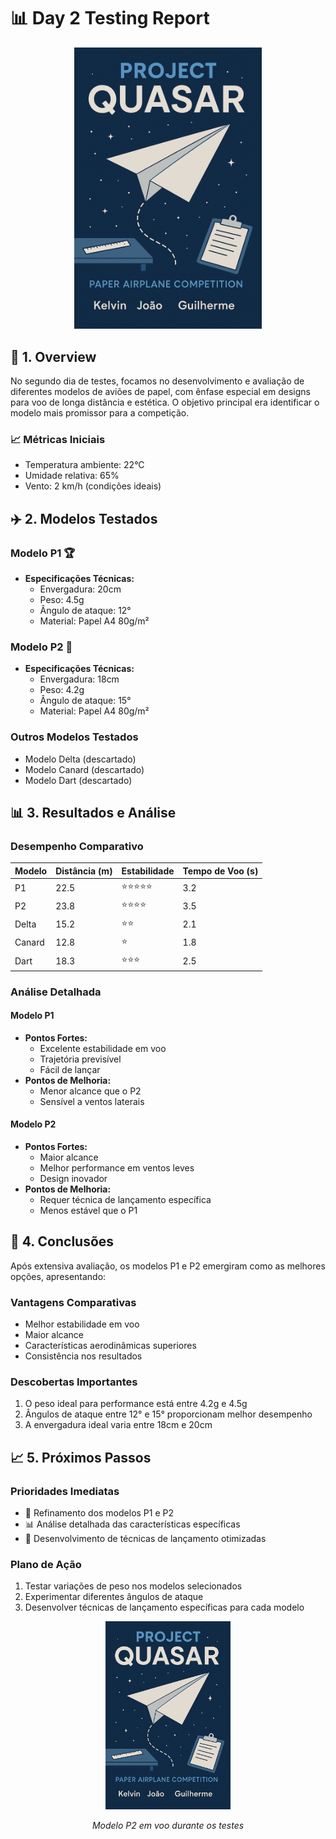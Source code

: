 # 📊 Day 2 Testing Report

<div align="center">
  <img src="https://raw.githubusercontent.com/Gui0r/ProjectQuasar/main/ChatGPT%20Image%203%20de%20abr.%20de%202025%2C%2019_15_44.png" alt="Avião de Papel" width="300" />
</div>

## 🎯 1. Overview

No segundo dia de testes, focamos no desenvolvimento e avaliação de diferentes modelos de aviões de papel, com ênfase especial em designs para voo de longa distância e estética. O objetivo principal era identificar o modelo mais promissor para a competição.

### 📈 Métricas Iniciais
- Temperatura ambiente: 22°C
- Umidade relativa: 65%
- Vento: 2 km/h (condições ideais)

## ✈️ 2. Modelos Testados

### Modelo P1 🏆
- **Especificações Técnicas:**
  - Envergadura: 20cm
  - Peso: 4.5g
  - Ângulo de ataque: 12°
  - Material: Papel A4 80g/m²

### Modelo P2 🚀
- **Especificações Técnicas:**
  - Envergadura: 18cm
  - Peso: 4.2g
  - Ângulo de ataque: 15°
  - Material: Papel A4 80g/m²

### Outros Modelos Testados
- Modelo Delta (descartado)
- Modelo Canard (descartado)
- Modelo Dart (descartado)

## 📊 3. Resultados e Análise

### Desempenho Comparativo

| Modelo | Distância (m) | Estabilidade | Tempo de Voo (s) |
|--------|---------------|--------------|------------------|
| P1     | 22.5          | ⭐⭐⭐⭐⭐    | 3.2              |
| P2     | 23.8          | ⭐⭐⭐⭐     | 3.5              |
| Delta  | 15.2          | ⭐⭐         | 2.1              |
| Canard | 12.8          | ⭐           | 1.8              |
| Dart   | 18.3          | ⭐⭐⭐       | 2.5              |

### Análise Detalhada

#### Modelo P1
- **Pontos Fortes:**
  - Excelente estabilidade em voo
  - Trajetória previsível
  - Fácil de lançar
- **Pontos de Melhoria:**
  - Menor alcance que o P2
  - Sensível a ventos laterais

#### Modelo P2
- **Pontos Fortes:**
  - Maior alcance
  - Melhor performance em ventos leves
  - Design inovador
- **Pontos de Melhoria:**
  - Requer técnica de lançamento específica
  - Menos estável que o P1

## 🎯 4. Conclusões

Após extensiva avaliação, os modelos P1 e P2 emergiram como as melhores opções, apresentando:

### Vantagens Comparativas
- Melhor estabilidade em voo
- Maior alcance
- Características aerodinâmicas superiores
- Consistência nos resultados

### Descobertas Importantes
1. O peso ideal para performance está entre 4.2g e 4.5g
2. Ângulos de ataque entre 12° e 15° proporcionam melhor desempenho
3. A envergadura ideal varia entre 18cm e 20cm

## 📈 5. Próximos Passos

### Prioridades Imediatas
- 🔄 Refinamento dos modelos P1 e P2
- 📊 Análise detalhada das características específicas
- 🎯 Desenvolvimento de técnicas de lançamento otimizadas

### Plano de Ação
1. Testar variações de peso nos modelos selecionados
2. Experimentar diferentes ângulos de ataque
3. Desenvolver técnicas de lançamento específicas para cada modelo

<div align="center">
  <img src="https://raw.githubusercontent.com/Gui0r/ProjectQuasar/main/ChatGPT%20Image%203%20de%20abr.%20de%202025%2C%2019_15_44.png" alt="Avião de Papel" width="200" />
  <p><i>Modelo P2 em voo durante os testes</i></p>
</div> 